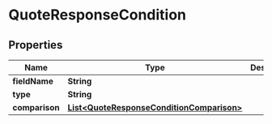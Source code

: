 

# QuoteResponseCondition


## Properties

Name | Type | Description | Notes
------------ | ------------- | ------------- | -------------
**fieldName** | **String** |  |  [optional]
**type** | **String** |  |  [optional]
**comparison** | [**List&lt;QuoteResponseConditionComparison&gt;**](QuoteResponseConditionComparison.md) |  |  [optional]



